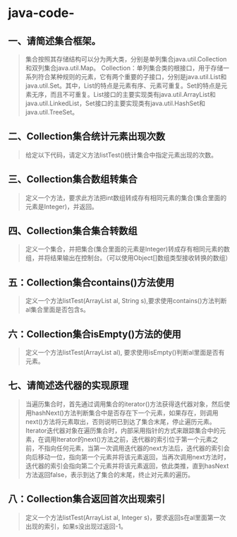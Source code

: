 # java-code-
## 一、请简述集合框架。
> 集合按照其存储结构可以分为两大类，分别是单列集合java.util.Collection和双列集合java.util.Map。
Collection：单列集合类的根接口，用于存储一系列符合某种规则的元素，它有两个重要的子接口，分别是java.util.List和java.util.Set。其中，List的特点是元素有序、元素可重复。Set的特点是元素无序，而且不可重复。List接口的主要实现类有java.util.ArrayList和java.util.LinkedList，Set接口的主要实现类有java.util.HashSet和java.util.TreeSet。

## 二、Collection集合统计元素出现次数
> 给定以下代码，请定义方法listTest()统计集合中指定元素出现的次数。

## 三、Collection集合数组转集合
> 定义一个方法，要求此方法把int数组转成存有相同元素的集合(集合里面的元素是Integer)，并返回。

## 四、Collection集合集合转数组
> 定义一个集合，并把集合(集合里面的元素是Integer)转成存有相同元素的数组，并将结果输出在控制台。（可以使用Object[]数组类型接收转换的数组）

## 五：Collection集合contains()方法使用
> 定义一个方法listTest(ArrayList<String> al, String s),要求使用contains()方法判断al集合里面是否包含s。

## 六：Collection集合isEmpty()方法的使用
> 定义一个方法listTest(ArrayList<String> al), 要求使用isEmpty()判断al里面是否有元素。

## 七、请简述迭代器的实现原理
> 当遍历集合时，首先通过调用集合的iterator()方法获得迭代器对象，然后使用hashNext()方法判断集合中是否存在下一个元素，如果存在，则调用next()方法将元素取出，否则说明已到达了集合末尾，停止遍历元素。
Iterator迭代器对象在遍历集合时，内部采用指针的方式来跟踪集合中的元素，在调用Iterator的next()方法之前，迭代器的索引位于第一个元素之前，不指向任何元素，当第一次调用迭代器的next方法后，迭代器的索引会向后移动一位，指向第一个元素并将该元素返回，当再次调用next方法时，迭代器的索引会指向第二个元素并将该元素返回，依此类推，直到hasNext方法返回false，表示到达了集合的末尾，终止对元素的遍历。

## 八：Collection集合返回首次出现索引
> 定义一个方法listTest(ArrayList<Integer> al, Integer s)，要求返回s在al里面第一次出现的索引，如果s没出现过返回-1。

